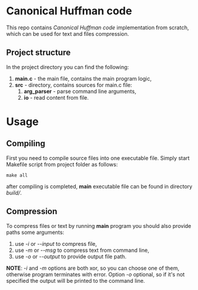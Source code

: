 # Canonical Huffman code
This repo contains *Canonical Huffman code* implementation from scratch, which can be used for text and files compression.

## Project structure
In the project directory you can find the following:
1. **main.c** - the main file, contains the main program logic,
2. **src** - directory, contains sources for main.c file:
    1. **arg_parser** - parse command line arguments,
    2. **io** - read content from file.
# Usage

## Compiling
First you need to compile source files into one executable file. Simply start Makefile script from project folder as follows:
```console
make all
```
after compiling is completed, **main** executable file can be found in directory *build/*. 

## Compression
To compress files or text by running **main** program you should also provide paths some arguments:
1. use *-i* or *--input* to compress file,
2. use *-m* or *--msg* to compress text from command line,
3. use *-o* or *--output* to provide output file path.

**NOTE**: *-i* and *-m* options are both xor, so you can choose one of them, otherwise program terminates with error.
Option *-o* optional, so if it's not specified the output will be printed to the command line.